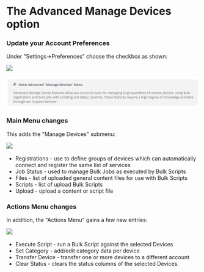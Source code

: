 # The Advanced Manage Devices option

### Update your Account Preferences

Under "Settings-&gt;Preferences" choose the checkbox as shown:

![](https://remot3it.zendesk.com/hc/article_attachments/360012130872/mceclip0.png)

![](../../.gitbook/assets/image%20%28118%29.png)

### Main Menu changes

This adds the "Manage Devices" submenu:

![](https://remot3it.zendesk.com/hc/article_attachments/360012130892/mceclip1.png)

* Registrations - use to define groups of devices which can automatically connect and register the same list of services
* Job Status - used to manage Bulk Jobs as executed by Bulk Scripts
* Files - list of uploaded general content files for use with Bulk Scripts
* Scripts - list of upload Bulk Scripts
* Upload - upload a content or script file

### Actions Menu changes

In addition, the "Actions Menu" gains a few new entries:

![](https://remot3it.zendesk.com/hc/article_attachments/360012131052/mceclip2.png)

* Execute Script - run a Bulk Script against the selected Devices
* Set Category - add/edit category data per device
* Transfer Device - transfer one or more devices to a different account
* Clear Status - clears the status columns of the selected Devices.

